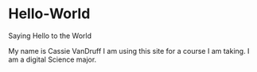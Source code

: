 # Hello-World
Saying Hello to the World

My name is Cassie VanDruff I am using this site for a course I am taking. I am a digital Science major. 
